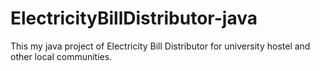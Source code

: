 # ElectricityBillDistributor-java
This my java project of Electricity Bill Distributor for university hostel and other local communities.
